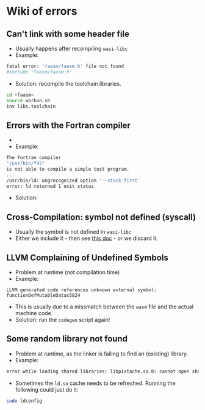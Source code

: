 # Wiki of errors

## Can't link with some header file
+ Usually happens after recompiling `wasi-libc`
+ Example:
```bash
fatal error: 'faasm/faasm.h' file not found
#include "faasm/faasm.h"
```
+ Solution: recompile the toolchain libraries.
```bash
cd <faasm>
source workon.sh
inv libs.toolchain
```

## Errors with the Fortran compiler
+
+ Example:
```bash
The Fortran compiler
"/usr/bin/f95"
is not able to compile a simple test program.
...
/usr/bin/ld: ungrecognized option '--stack-first'
error: ld returned 1 exit status
```
+  Solution: 


## Cross-Compilation: symbol not defined (syscall)
+ Usually the symbol is not defined in `wasi-libc`
+ Either we include it - then see [this doc](./extending_libc.md) - or we 
discard it.

## LLVM Complaining of Undefined Symbols
+ Problem at runtime (not compilation time)
+ Example:
```
LLVM generated code references unknown external symbol: functionDefMutableDatas5824
```
+ This is usually due to a missmatch between the `wasm` file and the actual machine code.
+ Solution: run the `codegen` script again!

## Some random library not found
+ Problem at runtime, as the linker is failing to find an (existing) library.
+ Example:
```bash
error while loading shared libraries: libpistache.so.0: cannot open shared object file: No such file or directory
```
+ Sometimes the `ld.so` cache needs to be refreshed. Running the following could just do it:
```bash
sudo ldconfig
```
